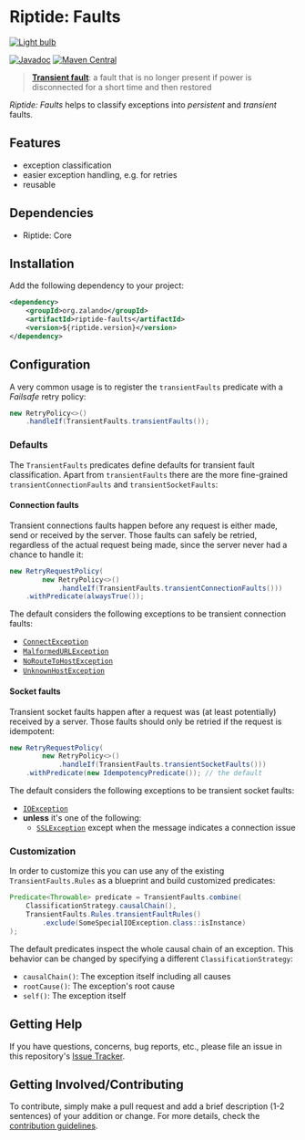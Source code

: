 # Riptide: Faults

[![Light bulb](../docs/bulb.jpg)](https://pixabay.com/en/electric-light-bulb-wire-rain-2616487/)

[![Javadoc](https://www.javadoc.io/badge/org.zalando/riptide-faults.svg)](http://www.javadoc.io/doc/org.zalando/riptide-faults)
[![Maven Central](https://img.shields.io/maven-central/v/org.zalando/riptide-faults.svg)](https://maven-badges.herokuapp.com/maven-central/org.zalando/riptide-faults)

> **[Transient fault](https://en.wikipedia.org/wiki/Fault_(power_engineering)#Transient_fault)**: a fault that is no longer present if power is disconnected for a short time and then restored

*Riptide: Faults* helps to classify exceptions into *persistent* and *transient* faults.

## Features

- exception classification
- easier exception handling, e.g. for retries
- reusable

## Dependencies

- Riptide: Core

## Installation

Add the following dependency to your project:

```xml
<dependency>
    <groupId>org.zalando</groupId>
    <artifactId>riptide-faults</artifactId>
    <version>${riptide.version}</version>
</dependency>
```

## Configuration

A very common usage is to register the `transientFaults` predicate with a *Failsafe* retry policy:

```java
new RetryPolicy<>()
    .handleIf(TransientFaults.transientFaults());
```

### Defaults

The `TransientFaults` predicates define defaults for transient fault classification. Apart from `transientFaults` there are the more fine-grained `transientConnectionFaults` and `transientSocketFaults`:

#### Connection faults

Transient connections faults happen before any request is either made, send or received by the server. Those faults can safely be retried, regardless of the actual request being made, since the server never had a chance to handle it:

```java
new RetryRequestPolicy(
        new RetryPolicy<>()
            .handleIf(TransientFaults.transientConnectionFaults()))
    .withPredicate(alwaysTrue());
```

The default considers the following exceptions to be transient connection faults:
- [`ConnectException`](https://docs.oracle.com/javase/8/docs/api/java/net/ConnectException.html)
- [`MalformedURLException`](https://docs.oracle.com/javase/8/docs/api/java/net/MalformedURLException.html)
- [`NoRouteToHostException`](https://docs.oracle.com/javase/8/docs/api/java/net/NoRouteToHostException.html)
- [`UnknownHostException`](https://docs.oracle.com/javase/8/docs/api/java/net/UnknownHostException.html)

#### Socket faults

Transient socket faults happen after a request was (at least potentially) received by a server. Those faults should only be retried if the request is idempotent:

```java
new RetryRequestPolicy(
        new RetryPolicy<>()
            .handleIf(TransientFaults.transientSocketFaults()))
    .withPredicate(new IdempotencyPredicate()); // the default
```

The default considers the following exceptions to be transient socket faults:
- [`IOException`](https://docs.oracle.com/javase/8/docs/api/java/io/IOException.html)
- **unless** it's one of the following:
    - [`SSLException`](https://docs.oracle.com/javase/8/docs/api/javax/net/ssl/SSLException.html) except when the message indicates a connection issue

### Customization

In order to customize this you can use any of the existing `TransientFaults.Rules` as a blueprint and build customized predicates:

```java
Predicate<Throwable> predicate = TransientFaults.combine(
    ClassificationStrategy.causalChain(),
    TransientFaults.Rules.transientFaultRules()
        .exclude(SomeSpecialIOException.class::isInstance)
);
```

The default predicates inspect the whole causal chain of an exception. This behavior can be changed by specifying a different `ClassificationStrategy`:

- `causalChain()`: The exception itself including all causes
- `rootCause()`: The exception's root cause
- `self()`: The exception itself

## Getting Help

If you have questions, concerns, bug reports, etc., please file an issue in this repository's [Issue Tracker](../../../../issues).

## Getting Involved/Contributing

To contribute, simply make a pull request and add a brief description (1-2 sentences) of your addition or change. For
more details, check the [contribution guidelines](../.github/CONTRIBUTING.md).
